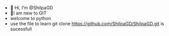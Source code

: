 - 👋 Hi, I’m @ShilpaGD
- 👀I am new to GIT
- welcome to python
- use the file to learn 
git clone https://github.com/ShilpaGD/ShilpaGD.git is sucessfull

<!---
ShilpaGD/ShilpaGD is a ✨ special ✨ repository because its `README.md` (this file) appears on your GitHub profile.
You can click the Preview link to take a look at your changes.
--->
